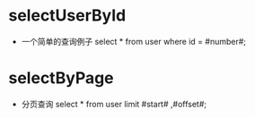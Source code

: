 selectUserById
===
* 一个简单的查询例子
	select * from user where id = #number#;

	
	
selectByPage
===
* 分页查询
	select * from user limit #start# ,#offset#;